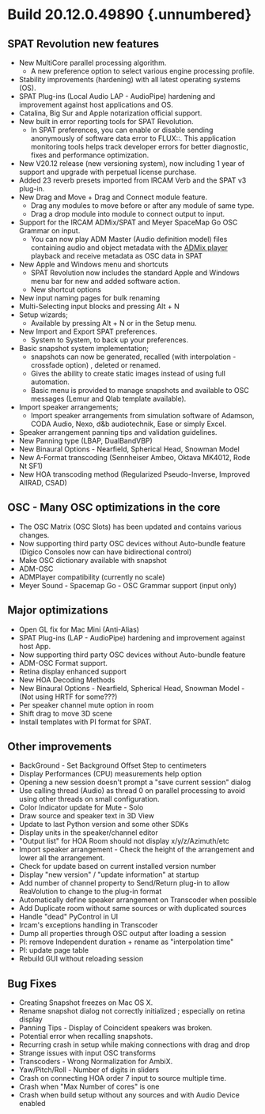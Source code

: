 # Build 20.12.0.49890 {.unnumbered}

## SPAT Revolution new features

* New MultiCore parallel processing algorithm.
	* A new preference option to select various engine processing profile.
* Stability improvements (hardening)  with all latest operating systems (OS).
* SPAT Plug-ins (Local Audio LAP - AudioPipe) hardening and  improvement against host applications and OS.
* Catalina, Big Sur and Apple notarization official support.
* New built in error reporting tools for SPAT Revolution.
	* In SPAT preferences, you can enable or disable sending anonymously of software data error to FLUX::. This  application monitoring tools helps track developer errors for better  diagnostic, fixes and performance optimization.
* New V20.12 release (new versioning system), now including 1 year of support and upgrade with perpetual license purchase.
* Added 23 reverb presets imported from IRCAM Verb and the SPAT v3 plug-in.
* New Drag and Move + Drag and Connect module feature.
	* Drag any modules to move before or after any module of same type.
	* Drag a drop module into module to connect output to input.
* Support for the IRCAM ADMix/SPAT and Meyer SpaceMap Go OSC Grammar on input.
	* You can now play ADM Master  (Audio definition model) files containing audio and object metadata  with the [ADMix player](https://forum.ircam.fr/projects/detail/admix) playback and receive metadata as OSC data in SPAT
* New Apple and Windows menu and shortcuts
	* SPAT Revolution now includes the standard Apple and Windows menu bar for new and added software action.
	*  New shortcut options
* New input naming pages for bulk renaming
* Multi-Selecting input blocks and pressing Alt + N
* Setup wizards;
	* Available by pressing Alt + N or in the Setup menu.
* New Import and Export SPAT preferences.
	* System to System, to back up your preferences.
* Basic snapshot system implementation;
	* snapshots can now be generated, recalled (with interpolation - crossfade option) , deleted or renamed.
	* Gives the ability to create static images instead of using full automation.
	* Basic menu is provided to manage snapshots and available to OSC messages (Lemur and Qlab template available).
* Import speaker arrangements;
	* Import speaker arrangements from simulation software of Adamson, CODA Audio, Nexo, d&b audiotechnik, Ease or simply Excel.
* Speaker arrangement panning tips and validation guidelines.
* New Panning type (LBAP, DualBandVBP)
* New Binaural Options - Nearfield, Spherical Head, Snowman Model
* New A-Format transcoding (Sennheiser Ambeo, Oktava MK4012, Rode Nt SF1)
* New HOA transcoding method (Regularized Pseudo-Inverse, Improved AllRAD, CSAD)


## OSC - Many OSC optimizations in the core

* The OSC Matrix (OSC Slots) has been updated and contains various changes.
* Now supporting third party OSC devices without Auto-bundle feature (Digico Consoles now can have bidirectional control)
* Make OSC dictionary available with snapshot
* ADM-OSC
* ADMPlayer compatibility (currently no scale)
* Meyer Sound - Spacemap Go - OSC Grammar support (input only)

## Major optimizations

* Open GL fix for Mac Mini (Anti-Alias)
* SPAT Plug-ins (LAP - AudioPipe) hardening and improvement against host App.
* Now supporting third party OSC devices without Auto-bundle feature
* ADM-OSC Format support.
* Retina display enhanced support
* New HOA Decoding Methods
* New Binaural Options - Nearfield, Spherical Head, Snowman Model - (Not using HRTF for some???)
* Per speaker channel mute option in room
* Shift drag to move 3D scene
* Install templates with PI format for SPAT.

## Other improvements

* BackGround - Set Background Offset Step to centimeters  
* Display Performances (CPU) measurements help option
* Opening a new session doesn't prompt a "save current session" dialog  
* Use calling thread (Audio) as thread 0 on parallel processing to avoid using other threads on small configuration.
* Color Indicator update for Mute - Solo
* Draw source and speaker text in 3D View
* Update to last Python version and some other SDKs
* Display units in the speaker/channel editor  
* "Output list" for HOA Room should not display x/y/z/Azimuth/etc
* Import speaker arrangement - Check the height of the arrangement and lower all the arrangement.
* Check for update based on current installed version number
* Display "new version" / "update information" at startup
* Add number of channel property to Send/Return plug-in to allow ReaVolution to change to the plug-in format
* Automatically define speaker arrangement on Transcoder when possible
* Add Duplicate room without same sources or with duplicated sources
* Handle "dead" PyControl in UI
* Ircam's exceptions handling in Transcoder
* Dump all properties through OSC output after loading a session
* Pl: remove Independent duration + rename as "interpolation time"
* Pl: update page table
* Rebuild GUI without reloading session


## Bug Fixes

* Creating Snapshot freezes on Mac OS X.
* Rename snapshot dialog not correctly initialized ; especially on retina display
* Panning Tips - Display of Coincident speakers was broken.
* Potential error when recalling snapshots.
* Recurring crash in setup while making connections with drag and drop
* Strange issues with input OSC transforms
* Transcoders - Wrong Normalization for AmbiX.
* Yaw/Pitch/Roll - Number of digits in sliders
* Crash on connecting HOA order 7 input to source multiple time.
* Crash when "Max Number of cores" is one
* Crash when build setup without any sources and with Audio Device enabled